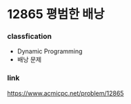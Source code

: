 # 12865 평범한 배낭

### classfication
* Dynamic Programming
* 배낭 문제

### link
https://www.acmicpc.net/problem/12865